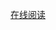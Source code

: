 [在线阅读](http://htmlpreview.github.io/?https://github.com/CoderAngle/machine-learing-code/blob/master/8-LogisticRegression%20%26%20GradientDescent-learning/Implement%20Logistic%20Regression%20and%20Gradient%20Descent%20Strategies.html)

